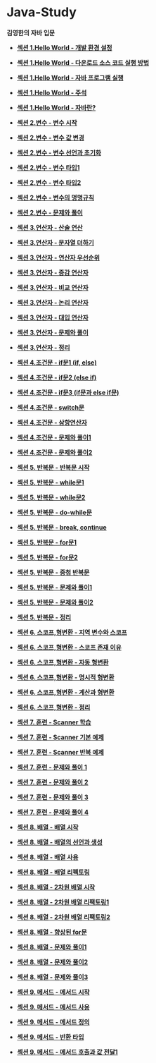 # Java-Study
**김영한의 자바 입문**

* **[섹션 1.Hello World - 개발 환경 설정](https://velog.io/@hcw0709/%EA%B0%9C%EB%B0%9C-%ED%99%98%EA%B2%BD-%EC%84%A4%EC%A0%95 )** 

* **[섹션 1.Hello World - 다운로드 소스 코드 실행 방법](https://velog.io/@hcw0709/%EB%8B%A4%EC%9A%B4%EB%A1%9C%EB%93%9C-%EC%86%8C%EC%8A%A4-%EC%BD%94%EB%93%9C-%EC%8B%A4%ED%96%89-%EB%B0%A9%EB%B2%95)**

* **[섹션 1.Hello World - 자바 프로그램 실행](https://velog.io/@hcw0709/%EC%9E%90%EB%B0%94-%ED%94%84%EB%A1%9C%EA%B7%B8%EB%9E%A8-%EC%8B%A4%ED%96%89)**

* **[섹션 1.Hello World - 주석](https://velog.io/@hcw0709/%EC%A3%BC%EC%84%9D)**

* **[섹션 1.Hello World - 자바란?](https://velog.io/@hcw0709/%EC%9E%90%EB%B0%94%EB%9E%80)**

* **[섹션 2.변수 - 변수 시작](https://velog.io/@hcw0709/%EB%B3%80%EC%88%98-%EC%8B%9C%EC%9E%91)**

* **[섹션 2.변수 - 변수 값 변경](https://velog.io/@hcw0709/%EB%B3%80%EC%88%98-%EA%B0%92-%EB%B3%80%EA%B2%BD)**

* **[섹션 2.변수 - 변수 선언과 초기화](https://velog.io/@hcw0709/%EB%B3%80%EC%88%98-%EC%84%A0%EC%96%B8%EA%B3%BC-%EC%B4%88%EA%B8%B0%ED%99%94)**

* **[섹션 2.변수 - 변수 타입1](https://velog.io/@hcw0709/%EB%B3%80%EC%88%98-%ED%83%80%EC%9E%851)**

* **[섹션 2.변수 - 변수 타입2](https://velog.io/@hcw0709/%EB%B3%80%EC%88%98-%ED%83%80%EC%9E%852)**

* **[섹션 2.변수 - 변수의 명명규칙](https://velog.io/@hcw0709/%EB%B3%80%EC%88%98%EC%9D%98-%EB%AA%85%EB%AA%85-%EA%B7%9C%EC%B9%99)**

* **[섹션 2.변수 - 문제와 풀이](https://velog.io/@hcw0709/%EB%AC%B8%EC%A0%9C%EC%99%80-%ED%92%80%EC%9D%B4)**

* **[섹션 3.연산자 - 산술 연산](https://velog.io/@hcw0709/%EC%82%B0%EC%88%A0-%EC%97%B0%EC%82%B0%EC%9E%90)**

* **[섹션 3.연산자 - 문자열 더하기](https://velog.io/@hcw0709/%EB%AC%B8%EC%9E%90%EC%97%B4-%EB%8D%94%ED%95%98%EA%B8%B0)**

* **[섹션 3.연산자 - 연산자 우선순위](https://velog.io/@hcw0709/%EC%97%B0%EC%82%B0%EC%9E%90-%EC%9A%B0%EC%84%A0%EC%88%9C%EC%9C%84)**

* **[섹션 3.연산자 - 증감 연산자](https://velog.io/@hcw0709/%EC%A6%9D%EA%B0%90-%EC%97%B0%EC%82%B0%EC%9E%90)**

* **[섹션 3.연산자 - 비교 연산자](https://velog.io/@hcw0709/%EB%B9%84%EA%B5%90-%EC%97%B0%EC%82%B0%EC%9E%90)**

* **[섹션 3.연산자 - 논리 연산자](https://velog.io/@hcw0709/%EB%85%BC%EB%A6%AC-%EC%97%B0%EC%82%B0%EC%9E%90)**

* **[섹션 3.연산자 - 대입 연산자](https://velog.io/@hcw0709/%EB%8C%80%EC%9E%85-%EC%97%B0%EC%82%B0%EC%9E%90)**

* **[섹션 3.연산자 - 문제와 풀이](https://velog.io/@hcw0709/%EB%AC%B8%EC%A0%9C%EC%99%80-%ED%92%80%EC%9D%B4-hzm6j9x6)**

* **[섹션 3.연산자 - 정리](https://velog.io/@hcw0709/%EC%A0%95%EB%A6%AC)**

* **[섹션 4.조건문 - if문1 (if, else)](https://velog.io/@hcw0709/if%EB%AC%B81-if-else)**

* **[섹션 4.조건문 - if문2 (else if)](https://velog.io/@hcw0709/if%EB%AC%B82-else-if)**

* **[섹션 4.조건문 - if문3 (if문과 else if문)](https://velog.io/@hcw0709/if%EB%AC%B8%EA%B3%BC-else-if%EB%AC%B8)**

* **[섹션 4.조건문 - switch문](https://velog.io/@hcw0709/switch%EB%AC%B8)**

* **[섹션 4.조건문 - 삼항연산자](https://velog.io/@hcw0709/%EC%82%BC%ED%95%AD-%EC%97%B0%EC%82%B0%EC%9E%90)**

* **[섹션 4.조건문 - 문제와 풀이1](https://velog.io/@hcw0709/%EB%AC%B8%EC%A0%9C%EC%99%80-%ED%92%80%EC%9D%B41)**

* **[섹션 4.조건문 - 문제와 풀이2](https://velog.io/@hcw0709/%EB%AC%B8%EC%A0%9C%EC%99%80-%ED%92%80%EC%9D%B42)**

* **[섹션 5. 반복문 - 반복문 시작](https://velog.io/@hcw0709/%EB%B0%98%EB%B3%B5%EB%AC%B8-%EC%8B%9C%EC%9E%91)**

* **[섹션 5. 반복문 - while문1](https://velog.io/@hcw0709/while%EB%AC%B81)**

* **[섹션 5. 반복문 - while문2](https://velog.io/@hcw0709/while%EB%AC%B82)**

* **[섹션 5. 반복문 - do-while문](https://velog.io/@hcw0709/do-while%EB%AC%B8)**

* **[섹션 5. 반복문 - break, continue](https://velog.io/@hcw0709/break-continue)**

* **[섹션 5. 반복문 - for문1](https://velog.io/@hcw0709/for%EB%AC%B81)**

* **[섹션 5. 반복문 - for문2](https://velog.io/@hcw0709/for%EB%AC%B82)**

* **[섹션 5. 반복문 - 중첩 반복문](https://velog.io/@hcw0709/%EC%A4%91%EC%B2%A9-%EB%B0%98%EB%B3%B5%EB%AC%B8)**

* **[섹션 5. 반복문 - 문제와 풀이1](https://velog.io/@hcw0709/%EB%AC%B8%EC%A0%9C%EC%99%80-%ED%92%80%EC%9D%B41-botr0q1b)**

* **[섹션 5. 반복문 - 문제와 풀이2](https://velog.io/@hcw0709/%EB%AC%B8%EC%A0%9C%EC%99%80-%ED%92%80%EC%9D%B42-rhp3h8k9)**

* **[섹션 5. 반복문 - 정리](https://velog.io/@hcw0709/%EC%A0%95%EB%A6%AC-u8ab2lkq)**

* **[섹션 6. 스코프,형변환 - 지역 변수와 스코프](https://velog.io/@hcw0709/%EC%A7%80%EC%97%AD-%EB%B3%80%EC%88%98%EC%99%80-%EC%8A%A4%EC%BD%94%ED%94%84)**

* **[섹션 6. 스코프,형변환 - 스코프 존재 이유](https://velog.io/@hcw0709/%EC%8A%A4%EC%BD%94%ED%94%84-%EC%A1%B4%EC%9E%AC-%EC%9D%B4%EC%9C%A0)**

* **[섹션 6. 스코프,형변환 - 자동 형변환](https://velog.io/@hcw0709/%EC%9E%90%EB%8F%99-%ED%98%95%EB%B3%80%ED%99%98)**

* **[섹션 6. 스코프,형변환 - 명시적 형변환](https://velog.io/@hcw0709/%EB%AA%85%EC%8B%9C%EC%A0%81-%ED%98%95%EB%B3%80%ED%99%98)**

* **[섹션 6. 스코프,형변환 - 계산과 형변환](https://velog.io/@hcw0709/%EA%B3%84%EC%82%B0%EA%B3%BC-%ED%98%95%EB%B3%80%ED%99%98)**

* **[섹션 6. 스코프,형변환 - 정리](https://velog.io/@hcw0709/%EC%A0%95%EB%A6%AC-hei6dfrh)**

* **[섹션 7. 훈련 - Scanner 학습](https://velog.io/@hcw0709/Scanner-%ED%95%99%EC%8A%B5)**

* **[섹션 7. 훈련 - Scanner 기본 예제](https://velog.io/@hcw0709/Scanner-%EA%B8%B0%EB%B3%B8-%EC%98%88%EC%A0%9C)**

* **[섹션 7. 훈련 - Scanner 반복 예제](https://velog.io/@hcw0709/Scanner-%EB%B0%98%EB%B3%B5-%EC%98%88%EC%A0%9C)**

* **[섹션 7. 훈련 - 문제와 풀이 1](https://velog.io/@hcw0709/%EB%AC%B8%EC%A0%9C%EC%99%80-%ED%92%80%EC%9D%B4-1)**

* **[섹션 7. 훈련 - 문제와 풀이 2](https://velog.io/@hcw0709/%EB%AC%B8%EC%A0%9C%EC%99%80-%ED%92%80%EC%9D%B4-2)**

* **[섹션 7. 훈련 - 문제와 풀이 3](https://velog.io/@hcw0709/%EB%AC%B8%EC%A0%9C%EC%99%80-%ED%92%80%EC%9D%B4-3)**

* **[섹션 7. 훈련 - 문제와 풀이 4](https://velog.io/@hcw0709/%EB%AC%B8%EC%A0%9C%EC%99%80-%ED%92%80%EC%9D%B4-4)**

* **[섹션 8. 배열 - 배열 시작](https://velog.io/@hcw0709/%EB%B0%B0%EC%97%B4-%EC%8B%9C%EC%9E%91)**

* **[섹션 8. 배열 - 배열의 선언과 생성](https://velog.io/@hcw0709/%EB%B0%B0%EC%97%B4%EC%9D%98-%EC%84%A0%EC%96%B8%EA%B3%BC-%EC%83%9D%EC%84%B1)**

* **[섹션 8. 배열 - 배열 사용](https://velog.io/@hcw0709/%EB%B0%B0%EC%97%B4-%EC%82%AC%EC%9A%A9)**

* **[섹션 8. 배열 - 배열 리펙토링](https://velog.io/@hcw0709/%EB%B0%B0%EC%97%B4-%EB%A6%AC%ED%8E%99%ED%86%A0%EB%A7%81)**

* **[섹션 8. 배열 - 2차원 배열 시작](https://velog.io/@hcw0709/2%EC%B0%A8%EC%9B%90-%EB%B0%B0%EC%97%B4-%EC%8B%9C%EC%9E%91)**

* **[섹션 8. 배열 - 2차원 배열 리팩토링1](https://velog.io/@hcw0709/2%EC%B0%A8%EC%9B%90-%EB%B0%B0%EC%97%B4-%EB%A6%AC%ED%8C%A9%ED%86%A0%EB%A7%811)**

* **[섹션 8. 배열 - 2차원 배열 리팩토링2](https://velog.io/@hcw0709/2%EC%B0%A8%EC%9B%90-%EB%B0%B0%EC%97%B4-%EB%A6%AC%ED%8C%A9%ED%86%A0%EB%A7%812)**

* **[섹션 8. 배열 - 향상된 for문](https://velog.io/@hcw0709/%ED%96%A5%EC%83%81%EB%90%9C-for%EB%AC%B8)**

* **[섹션 8. 배열 - 문제와 풀이1](https://velog.io/@hcw0709/%EB%AC%B8%EC%A0%9C%EC%99%80-%ED%92%80%EC%9D%B41-gzz56wsn)**

* **[섹션 8. 배열 - 문제와 풀이2](https://velog.io/@hcw0709/%EB%AC%B8%EC%A0%9C%EC%99%80-%ED%92%80%EC%9D%B42-906l0qzc)**

* **[섹션 8. 배열 - 문제와 풀이3](https://velog.io/@hcw0709/%EB%AC%B8%EC%A0%9C%EC%99%80-%ED%92%80%EC%9D%B43)**

* **[섹션 9. 메서드 - 메서드 시작](https://velog.io/@hcw0709/%EB%A9%94%EC%84%9C%EB%93%9C-%EC%8B%9C%EC%9E%91)**

* **[섹션 9. 메서드 - 메서드 사용](https://velog.io/@hcw0709/%EB%A9%94%EC%84%9C%EB%93%9C-%EC%82%AC%EC%9A%A9)**

* **[섹션 9. 메서드 - 메서드 정의](https://velog.io/@hcw0709/%EB%A9%94%EC%84%9C%EB%93%9C-%EC%A0%95%EC%9D%98)**

* **[섹션 9. 메서드 - 반환 타입](https://velog.io/@hcw0709/%EB%B0%98%ED%99%98-%ED%83%80%EC%9E%85)**

* **[섹션 9. 메서드 - 메서드 호출과 값 전달1](https://velog.io/@hcw0709/%EB%A9%94%EC%84%9C%EB%93%9C-%ED%98%B8%EC%B6%9C%EA%B3%BC-%EA%B0%92-%EC%A0%84%EB%8B%AC1)**
